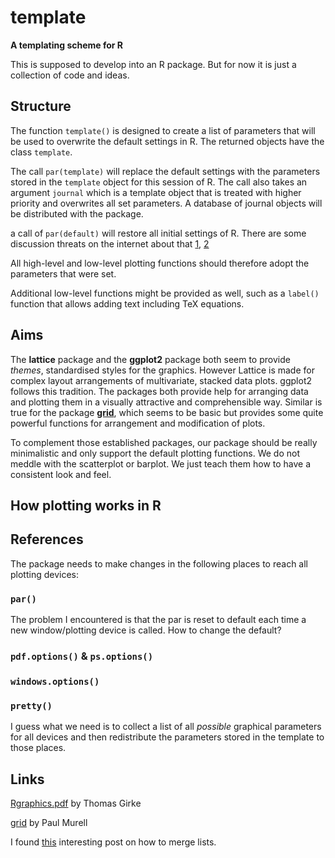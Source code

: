 template
========

**A templating scheme for R**


This is supposed to develop into an R package. But for now it is just a collection of code and ideas. 


## Structure

The function `template()` is designed to create a list of parameters that will be used to overwrite the default settings in R. The returned objects have the class `template`. 

The call `par(template)` will replace the default settings with the parameters stored in the `template` object for this session of R. The call also takes an argument `journal` which is a template object that is treated with higher priority and overwrites all set parameters. A database of journal objects will be distributed with the package.  

a call of `par(default)` will restore all initial settings of R. There are some discussion threats on the internet about that [1](https://stackoverflow.com/questions/5789982/reset-par-to-the-default-values-at-startup), [2](http://r.789695.n4.nabble.com/any-way-to-set-defaults-for-par-td859108.html)

All high-level and low-level plotting functions should therefore adopt the parameters that were set. 

Additional low-level functions might be provided as well, such as a `label()` function that allows adding text including TeX equations. 


## Aims 

The **lattice** package and the **ggplot2** package both seem to provide *themes*, standardised styles for the graphics. However Lattice is made for complex layout arrangements of multivariate, stacked data plots. ggplot2 follows this tradition. The packages both provide help for arranging data and plotting them in a visually attractive and comprehensible way. 
Similar is true for the package [**grid**](https://www.stat.auckland.ac.nz/~paul/grid/grid.html), which seems to be basic but provides some quite powerful functions for arrangement and modification of plots.

To complement those established packages, our package should be really minimalistic and only support the default plotting functions. We do not meddle with the scatterplot or barplot. We just teach them how to have a consistent look and feel. 


## How plotting works in R



## References

The package needs to make changes in the following places to reach all plotting devices:

### `par()` 
The problem I encountered is that the par is reset to default each time a new window/plotting device is called. How to change the default? 

### `pdf.options()` & `ps.options()`

### `windows.options()`

### `pretty()`

I guess what we need is to collect a list of all *possible* graphical parameters for all devices and then redistribute the parameters stored in the template to those places. 

## Links


[Rgraphics.pdf](http://faculty.ucr.edu/~tgirke/HTML_Presentations/Manuals/Rgraphics/Rgraphics.pdf) by Thomas Girke

[grid](https://www.stat.auckland.ac.nz/~paul/grid/grid.html) by Paul Murell


I found [this](https://stackoverflow.com/questions/13811501/r-merge-lists-with-overwrite-and-recursion) interesting post on how to merge lists. 

